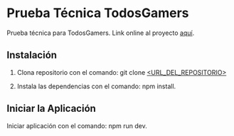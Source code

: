 # Prueba Técnica TodosGamers

Prueba técnica para TodosGamers. Link online al proyecto [aquí](https://todosgamers-delescabe.netlify.app/).

## Instalación

1. Clona repositorio con el comando: git clone [<URL_DEL_REPOSITORIO>](https://github.com/SebastianDelescabe/todosgamers)

2. Instala las dependencias con el comando: npm install.

## Iniciar la Aplicación

Iniciar aplicación con el comando: npm run dev.

